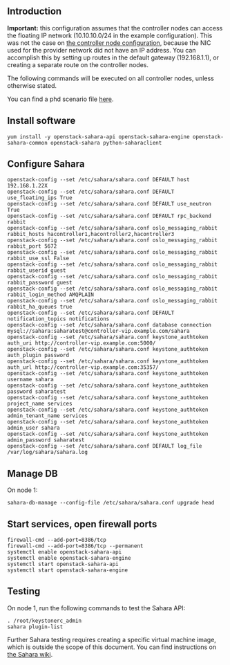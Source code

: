Introduction
------------

**Important:** this configuration assumes that the controller nodes can access the floating IP network (10.10.10.0/24 in the example configuration). This was not the case on [the controller node configuration](controller-node.md), because the NIC used for the provider network did not have an IP address. You can accomplish this by setting up routes in the default gateway (192.168.1.1), or creating a separate route on the controller nodes.

The following commands will be executed on all controller nodes, unless otherwise stated.

You can find a phd scenario file [here](phd-setup/sahara.scenario).

Install software
----------------

    yum install -y openstack-sahara-api openstack-sahara-engine openstack-sahara-common openstack-sahara python-saharaclient

Configure Sahara
----------------

    openstack-config --set /etc/sahara/sahara.conf DEFAULT host 192.168.1.22X
    openstack-config --set /etc/sahara/sahara.conf DEFAULT use_floating_ips True
    openstack-config --set /etc/sahara/sahara.conf DEFAULT use_neutron True
    openstack-config --set /etc/sahara/sahara.conf DEFAULT rpc_backend rabbit
    openstack-config --set /etc/sahara/sahara.conf oslo_messaging_rabbit rabbit_hosts hacontroller1,hacontroller2,hacontroller3
    openstack-config --set /etc/sahara/sahara.conf oslo_messaging_rabbit rabbit_port 5672
    openstack-config --set /etc/sahara/sahara.conf oslo_messaging_rabbit rabbit_use_ssl False
    openstack-config --set /etc/sahara/sahara.conf oslo_messaging_rabbit rabbit_userid guest
    openstack-config --set /etc/sahara/sahara.conf oslo_messaging_rabbit rabbit_password guest
    openstack-config --set /etc/sahara/sahara.conf oslo_messaging_rabbit rabbit_login_method AMQPLAIN
    openstack-config --set /etc/sahara/sahara.conf oslo_messaging_rabbit rabbit_ha_queues true
    openstack-config --set /etc/sahara/sahara.conf DEFAULT notification_topics notifications
    openstack-config --set /etc/sahara/sahara.conf database connection mysql://sahara:saharatest@controller-vip.example.com/sahara
    openstack-config --set /etc/sahara/sahara.conf keystone_authtoken auth_uri http://controller-vip.example.com:5000/
    openstack-config --set /etc/sahara/sahara.conf keystone_authtoken auth_plugin password
    openstack-config --set /etc/sahara/sahara.conf keystone_authtoken auth_url http://controller-vip.example.com:35357/
    openstack-config --set /etc/sahara/sahara.conf keystone_authtoken username sahara
    openstack-config --set /etc/sahara/sahara.conf keystone_authtoken password saharatest
    openstack-config --set /etc/sahara/sahara.conf keystone_authtoken project_name services
    openstack-config --set /etc/sahara/sahara.conf keystone_authtoken admin_tenant_name services
    openstack-config --set /etc/sahara/sahara.conf keystone_authtoken admin_user sahara
    openstack-config --set /etc/sahara/sahara.conf keystone_authtoken admin_password saharatest
    openstack-config --set /etc/sahara/sahara.conf DEFAULT log_file /var/log/sahara/sahara.log

Manage DB
---------

On node 1:

    sahara-db-manage --config-file /etc/sahara/sahara.conf upgrade head


Start services, open firewall ports
-----------------------------------
    firewall-cmd --add-port=8386/tcp
    firewall-cmd --add-port=8386/tcp --permanent
    systemctl enable openstack-sahara-api
    systemctl enable openstack-sahara-engine
    systemctl start openstack-sahara-api
    systemctl start openstack-sahara-engine

Testing
-------

On node 1, run the following commands to test the Sahara API:

    . /root/keystonerc_admin
    sahara plugin-list

Further Sahara testing requires creating a specific virtual machine image, which is outside the scope of this document. You can find instructions on [the Sahara wiki](http://docs.openstack.org/developer/sahara/devref/quickstart.html#upload-an-image-to-the-image-service).
